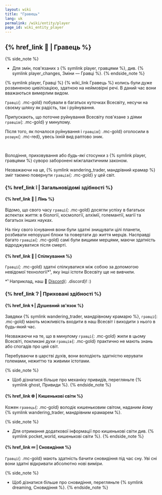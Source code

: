 ```yaml
---
layout: wiki
title: "Гравець"
lang: uk
permalink: /wiki/entity/player
page_id: wiki_entity_player
---
```


## {% href_link 🔗 | Гравець %}

{% side_note %}
* Для змін, пов'язаних з {% symlink player, гравцями %}, див. {% symlink player_changes, Зміни — Гравці %}.
{% endside_note %}

{% symlink player, Гравці %} {% wiki_link Гравець %} колись були дуже розвиненою цивілізацією, здатною на неймовірні речі. В даний час вони вважаються вимерлим видом.

`Гравці`{: .mc-gold} побували в багатьох куточках Всесвіту, несучи на своєму шляху як радість, так і руйнування.

Припускають, що поточне руйнування Всесвіту пов'язане з діями `гравців`{: .mc-gold} у минулому.

Після того, як почалося руйнування і `гравців`{: .mc-gold} оголосили в `розшук`{: .mc-red}, увесь їхній вид раптово зник.

<br/>

Володіння, приховування або _будь-які_ стосунки з {% symlink player, гравцями %} суворо заборонені міжгалактичним законом.

Незважаючи на це, {% symlink wandering_trader, мандрівний крамар %} зміг таємно повернути `гравців`{: .mc-gold} у цей світ.



### {% href_link ❕ | Загальновідомі здібності %}
#### {% href_link 🧠 | Лінь %}
Відомо, що свого часу `гравці`{: .mc-gold} досягли успіху в багатьох аспектах життя: в біології, космології, алхімії, големантії, магії та багатьох інших науках.

На піку свого існування вони були здатні знищувати цілі планети, розбивати непорушні блоки та повертати до життя мерців. Насправді багато `гравців`{: .mc-gold} самі були вищими мерцями, маючи здатність відроджуватися після смерті.

#### {% href_link 💬 | Спілкування %}
`Гравці`{: .mc-gold} здатні спілкуватися між собою за допомогою невідомої технології*¹, яку інші істоти Всесвіту ще не вивчили.

\*¹ Наприклад, наш 👾 [Discord]({{site.discord_invite}}){: .discord}! :)



### {% href_link ❔ | Приховані здібності %}
#### {% href_link 🌀 | Душевний зв'язок %}
Завдяки {% symlink wandering_trader, мандрівному крамарю %}, `гравці`{: .mc-gold} мають можливість входити в наш Всесвіт і виходити з нього в будь-який час.

Незважаючи на те, що в минулому `гравці`{: .mc-gold} жили в цьому Всесвіті, покликані духи `гравців`{: .mc-gold} практично не мають знань або спогадів про цей світ.

Перебуваючи в царстві духів, вони володіють здатністю керувати големами, нежиттю та живими істотами.

{% side_note %}
* Щоб дізнатися більше про механіку привидів, перегляньте {% symlink ghost, Привиди %}.
{% endside_note %}

#### {% href_link 🌐 | Кишенькові світи %}
Кожен `гравець`{: .mc-gold} володіє кишеньковим світом, наданим йому {% symlink wandering_trader, мандрівним крамарем %}.

{% side_note %}
* Для отримання додаткової інформації про кишенькові світи див. {% symlink pocket_world, кишенькові світи %}.
{% endside_note %}

#### {% href_link 💤 | Сновидіння %}
`Гравці`{: .mc-gold} мають здатність бачити сновидіння під час сну. Уві сні вони здатні відкривати абсолютно нові виміри.

{% side_note %}
* Щоб дізнатися більше про сновидіння, перегляньте {% symlink dreaming, Сновидіння %}.
{% endside_note %}
